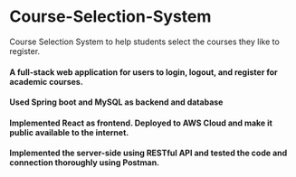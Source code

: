 # Course-Selection-System

Course Selection System to help students select the courses they like to register. 

#### A full-stack web application for users to login, logout, and register for academic courses. 
#### Used Spring boot and MySQL as backend and database 
#### Implemented React as frontend. Deployed to AWS Cloud and make it public available to the internet.
#### Implemented the server-side using RESTful API and tested the code and connection thoroughly using Postman. 
